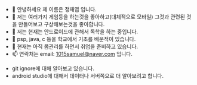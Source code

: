 - 👋 안녕하세요 제 이름은 정재엽 입니다.
- 👀 저는 여러가지 게임등을 하는것을 좋아하고(대체적으로 모바일) 그것과 관련된 것을 만들어보고 구상해보는것을 좋아합니다.
- 🌱 저는 현재는 안드로이드에 관해서 독학을 하는 중입니다.
- 🌱 psp, java, c 등을 학교에서 기초를 배운적이 있습니다.
- 💞️ 현재는 아직 몸관리를 하면서 취업을 준비하고 있습니다.
- 📫 연락처는 email: 1015samuel@naver.com 입니다.

* git ignore에 대해 알아보고 있습니다.
* android studio에 대해서 데이터나 서버쪽으로 더 알아보려고 합니다.

<!---
YeopJae-Mon/YeopJae-Mon is a ✨ special ✨ repository because its `README.md` (this file) appears on your GitHub profile.
You can click the Preview link to take a look at your changes.
--->
